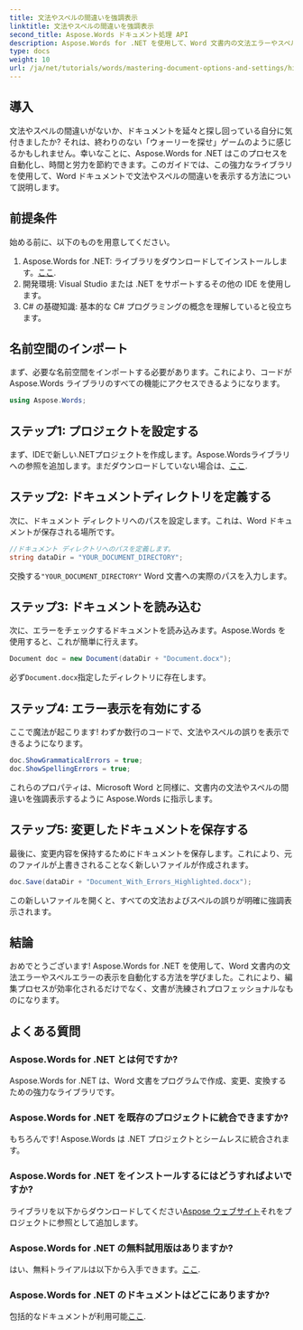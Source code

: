 ```yaml
---
title: 文法やスペルの間違いを強調表示
linktitle: 文法やスペルの間違いを強調表示
second_title: Aspose.Words ドキュメント処理 API
description: Aspose.Words for .NET を使用して、Word 文書内の文法エラーやスペルエラーの検出を自動化する方法を学びます。このステップ バイ ステップ ガイド。
type: docs
weight: 10
url: /ja/net/tutorials/words/mastering-document-options-and-settings/highlight-grammatical-and-spelling-errors/
---
```

## 導入

文法やスペルの間違いがないか、ドキュメントを延々と探し回っている自分に気付きましたか? それは、終わりのない「ウォーリーを探せ」ゲームのように感じるかもしれません。幸いなことに、Aspose.Words for .NET はこのプロセスを自動化し、時間と労力を節約できます。このガイドでは、この強力なライブラリを使用して、Word ドキュメントで文法やスペルの間違いを表示する方法について説明します。

## 前提条件

始める前に、以下のものを用意してください。

1.  Aspose.Words for .NET: ライブラリをダウンロードしてインストールします。[ここ](https://releases.aspose.com/words/net/).
2. 開発環境: Visual Studio または .NET をサポートするその他の IDE を使用します。
3. C# の基礎知識: 基本的な C# プログラミングの概念を理解していると役立ちます。

## 名前空間のインポート

まず、必要な名前空間をインポートする必要があります。これにより、コードが Aspose.Words ライブラリのすべての機能にアクセスできるようになります。

```csharp
using Aspose.Words;
```

## ステップ1: プロジェクトを設定する

まず、IDEで新しい.NETプロジェクトを作成します。Aspose.Wordsライブラリへの参照を追加します。まだダウンロードしていない場合は、[ここ](https://releases.aspose.com/words/net/).

## ステップ2: ドキュメントディレクトリを定義する

次に、ドキュメント ディレクトリへのパスを設定します。これは、Word ドキュメントが保存される場所です。

```csharp
//ドキュメント ディレクトリへのパスを定義します。
string dataDir = "YOUR_DOCUMENT_DIRECTORY";
```

交換する`"YOUR_DOCUMENT_DIRECTORY"` Word 文書への実際のパスを入力します。

## ステップ3: ドキュメントを読み込む

次に、エラーをチェックするドキュメントを読み込みます。Aspose.Words を使用すると、これが簡単に行えます。

```csharp
Document doc = new Document(dataDir + "Document.docx");
```

必ず`Document.docx`指定したディレクトリに存在します。

## ステップ4: エラー表示を有効にする

ここで魔法が起こります! わずか数行のコードで、文法やスペルの誤りを表示できるようになります。

```csharp
doc.ShowGrammaticalErrors = true;
doc.ShowSpellingErrors = true;
```

これらのプロパティは、Microsoft Word と同様に、文書内の文法やスペルの間違いを強調表示するように Aspose.Words に指示します。

## ステップ5: 変更したドキュメントを保存する

最後に、変更内容を保持するためにドキュメントを保存します。これにより、元のファイルが上書きされることなく新しいファイルが作成されます。

```csharp
doc.Save(dataDir + "Document_With_Errors_Highlighted.docx");
```

この新しいファイルを開くと、すべての文法およびスペルの誤りが明確に強調表示されます。

## 結論

おめでとうございます! Aspose.Words for .NET を使用して、Word 文書内の文法エラーやスペルエラーの表示を自動化する方法を学びました。これにより、編集プロセスが効率化されるだけでなく、文書が洗練されプロフェッショナルなものになります。

## よくある質問

### Aspose.Words for .NET とは何ですか?
Aspose.Words for .NET は、Word 文書をプログラムで作成、変更、変換するための強力なライブラリです。

### Aspose.Words for .NET を既存のプロジェクトに統合できますか?
もちろんです! Aspose.Words は .NET プロジェクトとシームレスに統合されます。

### Aspose.Words for .NET をインストールするにはどうすればよいですか?
ライブラリを以下からダウンロードしてください[Aspose ウェブサイト](https://releases.aspose.com/words/net/)それをプロジェクトに参照として追加します。

### Aspose.Words for .NET の無料試用版はありますか?
はい、無料トライアルは以下から入手できます。[ここ](https://releases.aspose.com/).

### Aspose.Words for .NET のドキュメントはどこにありますか?
包括的なドキュメントが利用可能[ここ](https://reference.aspose.com/words/net/).
